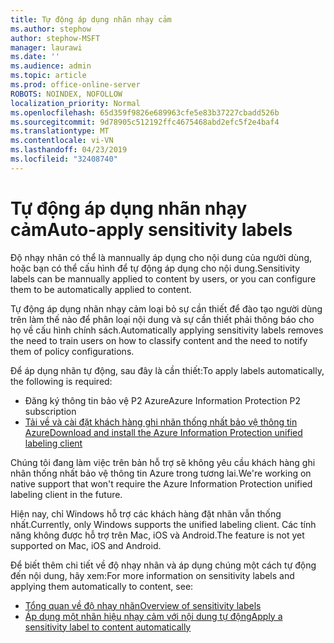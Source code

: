 ```yaml
---
title: Tự động áp dụng nhãn nhạy cảm
ms.author: stephow
author: stephow-MSFT
manager: laurawi
ms.date: ''
ms.audience: admin
ms.topic: article
ms.prod: office-online-server
ROBOTS: NOINDEX, NOFOLLOW
localization_priority: Normal
ms.openlocfilehash: 65d359f9826e689963cfe5e83b37227cbadd526b
ms.sourcegitcommit: 9d78905c512192ffc4675468abd2efc5f2e4baf4
ms.translationtype: MT
ms.contentlocale: vi-VN
ms.lasthandoff: 04/23/2019
ms.locfileid: "32408740"
---
```

# <a name="auto-apply-sensitivity-labels"></a><span data-ttu-id="4639f-102">Tự động áp dụng nhãn nhạy cảm</span><span class="sxs-lookup"><span data-stu-id="4639f-102">Auto-apply sensitivity labels</span></span>

<span data-ttu-id="4639f-103">Độ nhạy nhãn có thể là mannually áp dụng cho nội dung của người dùng, hoặc bạn có thể cấu hình để tự động áp dụng cho nội dung.</span><span class="sxs-lookup"><span data-stu-id="4639f-103">Sensitivity labels can be mannually applied to content by users, or you can configure them to be automatically applied to content.</span></span>

<span data-ttu-id="4639f-104">Tự động áp dụng nhãn nhạy cảm loại bỏ sự cần thiết để đào tạo người dùng trên làm thế nào để phân loại nội dung và sự cần thiết phải thông báo cho họ về cấu hình chính sách.</span><span class="sxs-lookup"><span data-stu-id="4639f-104">Automatically applying sensitivity labels removes the need to train users on how to classify content and the need to notify them of policy configurations.</span></span>

<span data-ttu-id="4639f-105">Để áp dụng nhãn tự động, sau đây là cần thiết:</span><span class="sxs-lookup"><span data-stu-id="4639f-105">To apply labels automatically, the following is required:</span></span>

- <span data-ttu-id="4639f-106">Đăng ký thông tin bảo vệ P2 Azure</span><span class="sxs-lookup"><span data-stu-id="4639f-106">Azure Information Protection P2 subscription</span></span>
- [<span data-ttu-id="4639f-107">Tải về và cài đặt khách hàng ghi nhãn thống nhất bảo vệ thông tin Azure</span><span class="sxs-lookup"><span data-stu-id="4639f-107">Download and install the Azure Information Protection unified labeling client</span></span>](https://docs.microsoft.com/en-us/azure/information-protection/rms-client/install-unifiedlabelingclient-app)

<span data-ttu-id="4639f-108">Chúng tôi đang làm việc trên bản hỗ trợ sẽ không yêu cầu khách hàng ghi nhãn thống nhất bảo vệ thông tin Azure trong tương lai.</span><span class="sxs-lookup"><span data-stu-id="4639f-108">We're working on native support that won't require the Azure Information Protection unified labeling client in the future.</span></span>

<span data-ttu-id="4639f-109">Hiện nay, chỉ Windows hỗ trợ các khách hàng đặt nhãn vẫn thống nhất.</span><span class="sxs-lookup"><span data-stu-id="4639f-109">Currently, only Windows supports the unified labeling client.</span></span>  <span data-ttu-id="4639f-110">Các tính năng không được hỗ trợ trên Mac, iOS và Android.</span><span class="sxs-lookup"><span data-stu-id="4639f-110">The feature is not yet supported on Mac, iOS and Android.</span></span>

<span data-ttu-id="4639f-111">Để biết thêm chi tiết về độ nhạy nhãn và áp dụng chúng một cách tự động đến nội dung, hãy xem:</span><span class="sxs-lookup"><span data-stu-id="4639f-111">For more information on sensitivity labels and applying them automatically to content,  see:</span></span>

- [<span data-ttu-id="4639f-112">Tổng quan về độ nhạy nhãn</span><span class="sxs-lookup"><span data-stu-id="4639f-112">Overview of sensitivity labels</span></span>](https://docs.microsoft.com/en-us/office365/securitycompliance/sensitivity-labels)
- [<span data-ttu-id="4639f-113">Áp dụng một nhãn hiệu nhạy cảm với nội dung tự động</span><span class="sxs-lookup"><span data-stu-id="4639f-113">Apply a sensitivity label to content automatically</span></span>](https://docs.microsoft.com/en-us/office365/securitycompliance/apply_sensitivity_label_automatically)
